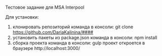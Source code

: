 Тестовое задание для MSA Interpool

Для установки:

1) клонировать репозиторий команда в консоли: git clone        https://github.com/DariaKalinina/####
2) установить пакеты из package.json команда в консоли: npm install
3) сборка проекта команда в консоли: gulp проект откроется в браузере http://localhost:3000/
